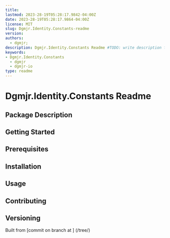 ```yaml
---
title:
lastmod: 2023-28-19T05:28:17.9842-04:00Z
date: 2023-28-19T05:28:17.9864-04:00Z
license: MIT
slug: Dgmjr.Identity.Constants-readme
version:
authors:
  - dgmjr;
description: Dgmjr.Identity.Constants Readme #TODO: write description for Dgmjr.Identity.Constants Readme
keywords:
- Dgmjr.Identity.Constants
  - dgmjr
  - dgmjr-io
type: readme
---
```

# Dgmjr.Identity.Constants Readme
<!-- TODO: Write the contents of the Dgmjr.Identity.Constants Readme file -->
## Package Description
## Getting Started
## Prerequisites
## Installation
## Usage
## Contributing
## Versioning
Built from [commit  on branch  at ]
(/tree/)
